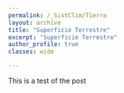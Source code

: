 ```yaml
---
permalink: /_SistClim/Tierra
layout: archive
title: "Superficie Terrestre"
excerpt: "Superficie Terrestre"
author_profile: true 
classes: wide

---
```

<Superficie Terrestre>

This is a test of the post
